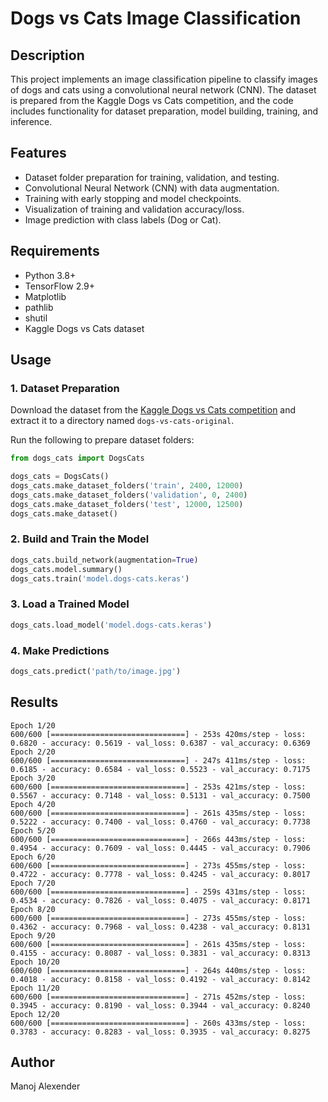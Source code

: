 
# Dogs vs Cats Image Classification

## Description

This project implements an image classification pipeline to classify images of dogs and cats using a convolutional neural network (CNN). The dataset is prepared from the Kaggle Dogs vs Cats competition, and the code includes functionality for dataset preparation, model building, training, and inference.

## Features

- Dataset folder preparation for training, validation, and testing.
- Convolutional Neural Network (CNN) with data augmentation.
- Training with early stopping and model checkpoints.
- Visualization of training and validation accuracy/loss.
- Image prediction with class labels (Dog or Cat).

## Requirements

- Python 3.8+
- TensorFlow 2.9+
- Matplotlib
- pathlib
- shutil
- Kaggle Dogs vs Cats dataset

## Usage

### 1. Dataset Preparation

Download the dataset from the [Kaggle Dogs vs Cats competition](https://www.kaggle.com/competitions/dogs-vs-cats) and extract it to a directory named `dogs-vs-cats-original`.

Run the following to prepare dataset folders:

```python
from dogs_cats import DogsCats

dogs_cats = DogsCats()
dogs_cats.make_dataset_folders('train', 2400, 12000)
dogs_cats.make_dataset_folders('validation', 0, 2400)
dogs_cats.make_dataset_folders('test', 12000, 12500)
dogs_cats.make_dataset()
```

### 2. Build and Train the Model

```python
dogs_cats.build_network(augmentation=True)
dogs_cats.model.summary()
dogs_cats.train('model.dogs-cats.keras')
```

### 3. Load a Trained Model

```python
dogs_cats.load_model('model.dogs-cats.keras')
```

### 4. Make Predictions

```python
dogs_cats.predict('path/to/image.jpg')
```

## Results

```
Epoch 1/20
600/600 [==============================] - 253s 420ms/step - loss: 0.6820 - accuracy: 0.5619 - val_loss: 0.6387 - val_accuracy: 0.6369
Epoch 2/20
600/600 [==============================] - 247s 411ms/step - loss: 0.6185 - accuracy: 0.6584 - val_loss: 0.5523 - val_accuracy: 0.7175
Epoch 3/20
600/600 [==============================] - 253s 421ms/step - loss: 0.5567 - accuracy: 0.7148 - val_loss: 0.5131 - val_accuracy: 0.7500
Epoch 4/20
600/600 [==============================] - 261s 435ms/step - loss: 0.5222 - accuracy: 0.7400 - val_loss: 0.4760 - val_accuracy: 0.7738
Epoch 5/20
600/600 [==============================] - 266s 443ms/step - loss: 0.4954 - accuracy: 0.7609 - val_loss: 0.4445 - val_accuracy: 0.7906
Epoch 6/20
600/600 [==============================] - 273s 455ms/step - loss: 0.4722 - accuracy: 0.7778 - val_loss: 0.4245 - val_accuracy: 0.8017
Epoch 7/20
600/600 [==============================] - 259s 431ms/step - loss: 0.4534 - accuracy: 0.7826 - val_loss: 0.4075 - val_accuracy: 0.8171
Epoch 8/20
600/600 [==============================] - 273s 455ms/step - loss: 0.4362 - accuracy: 0.7968 - val_loss: 0.4238 - val_accuracy: 0.8131
Epoch 9/20
600/600 [==============================] - 261s 435ms/step - loss: 0.4155 - accuracy: 0.8087 - val_loss: 0.3831 - val_accuracy: 0.8313
Epoch 10/20
600/600 [==============================] - 264s 440ms/step - loss: 0.4018 - accuracy: 0.8158 - val_loss: 0.4192 - val_accuracy: 0.8142
Epoch 11/20
600/600 [==============================] - 271s 452ms/step - loss: 0.3945 - accuracy: 0.8190 - val_loss: 0.3944 - val_accuracy: 0.8240
Epoch 12/20
600/600 [==============================] - 260s 433ms/step - loss: 0.3783 - accuracy: 0.8283 - val_loss: 0.3935 - val_accuracy: 0.8275
```

## Author

Manoj Alexender
